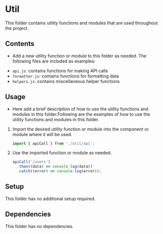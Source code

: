 # Util

This folder contains utility functions and modules that are used throughout the project.

## Contents

- Add a new utility function or module to this folder as needed. The following files are included as examples:

* `api.js`: contains functions for making API calls
* `formatter.js`: contains functions for formatting data
* `helpers.js`: contains miscellaneous helper functions

## Usage

- Here add a brief description of how to use the utility functions and modules in this folder.Following are the examples of how to use the utility functions and modules in this folder.

1. Import the desired utility function or module into the component or module where it will be used.

   ```javascript
   import { apiCall } from './util/api';
   ```

2. Use the imported function or module as needed.
   ```javascript
   apiCall('/users')
     .then((data) => console.log(data))
     .catch((error) => console.log(error));
   ```

## Setup

This folder has no additional setup required.

## Dependencies

This folder has no dependencies.
